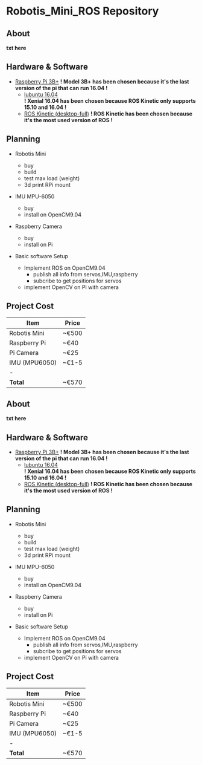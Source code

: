 # Robotis_Mini_ROS Repository

## About
**txt here**

## Hardware & Software

* [Raspberry Pi 3B+](https://www.raspberrypi.org/products/raspberry-pi-3-model-b-plus/?resellerType=home) 
**! Model 3B+ has been chosen because it's the last version of the pi that can run 16.04 !** 
	* [lubuntu 16.04](https://releases.ubuntu-mate.org/archived/xenial/armhf/)  
	**! Xenial 16.04 has been chosen because ROS Kinetic only supports 15.10 and 16.04 !**
	* [ROS Kinetic (desktop-full)](http://wiki.ros.org/kinetic/Installation/Ubuntu) 
	**! ROS Kinetic has been chosen because it's the most used version of ROS !**
	
## Planning

* Robotis Mini
	* buy
	* build
	* test max load (weight)
	* 3d print RPi mount

* IMU MPU-6050
	* buy
	* install on OpenCM9.04

* Raspberry Camera
	* buy
	* install on Pi

* Basic software Setup
	* Implement ROS on OpenCM9.04
		* publish all info from servos,IMU,raspberry
		* subcribe to get positions for servos
	* implement OpenCV on Pi with camera

## Project Cost


| **Item** | **Price** |
|----------|-----------|
|Robotis Mini	|~€500		|
|Raspberry Pi 	|~€40		|
|Pi Camera		|~€25		|
|IMU (MPU6050)	|~€1-5		|
|-				|			|
|**Total**		|~€570		|# Robotis_Mini_ROS Repository

## About
**txt here**

## Hardware & Software

* [Raspberry Pi 3B+](https://www.raspberrypi.org/products/raspberry-pi-3-model-b-plus/?resellerType=home) 
**! Model 3B+ has been chosen because it's the last version of the pi that can run 16.04 !** 
	* [lubuntu 16.04](https://releases.ubuntu-mate.org/archived/xenial/armhf/)  
	**! Xenial 16.04 has been chosen because ROS Kinetic only supports 15.10 and 16.04 !**
	* [ROS Kinetic (desktop-full)](http://wiki.ros.org/kinetic/Installation/Ubuntu) 
	**! ROS Kinetic has been chosen because it's the most used version of ROS !**
	
## Planning

* Robotis Mini
	* buy
	* build
	* test max load (weight)
	* 3d print RPi mount

* IMU MPU-6050
	* buy
	* install on OpenCM9.04

* Raspberry Camera
	* buy
	* install on Pi

* Basic software Setup
	* Implement ROS on OpenCM9.04
		* publish all info from servos,IMU,raspberry
		* subcribe to get positions for servos
	* implement OpenCV on Pi with camera

## Project Cost


| **Item** | **Price** |
|----------|-----------|
|Robotis Mini	|~€500		|
|Raspberry Pi 	|~€40		|
|Pi Camera		|~€25		|
|IMU (MPU6050)	|~€1-5		|
|-				|			|
|**Total**		|~€570		|
